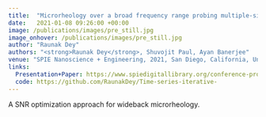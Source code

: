 ```yaml
---
title:  "Microrheology over a broad frequency range probing multiple-sinusoid oscillating optical tweezer"
date:   2021-01-08 09:26:00 +00:00
image: /publications/images/pre_still.jpg
image_onhover: /publications/images/pre_still.jpg
author: "Raunak Dey"
authors: "<strong>Raunak Dey</strong>, Shuvojit Paul, Ayan Banerjee"
venue: "SPIE Nanoscience + Engineering, 2021, San Diego, California, United States"
links:
  Presentation+Paper: https://www.spiedigitallibrary.org/conference-proceedings-of-spie/11798/117980D/Microrheology-over-a-broad-frequency-range-probing-multiple-sinusoid-oscillating/10.1117/12.2596296.short
  code: https://github.com/RaunakDey/Time-series-iterative-
---
```

A SNR optimization approach for wideback microrheology.